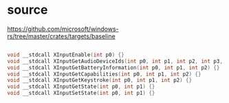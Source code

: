 # source

<https://github.com/microsoft/windows-rs/tree/master/crates/targets/baseline>

```c

void __stdcall XInputEnable(int p0) {}
void __stdcall XInputGetAudioDeviceIds(int p0, int p1, int p2, int p3, int p4) {}
void __stdcall XInputGetBatteryInformation(int p0, int p1, int p2) {}
void __stdcall XInputGetCapabilities(int p0, int p1, int p2) {}
void __stdcall XInputGetKeystroke(int p0, int p1, int p2) {}
void __stdcall XInputGetState(int p0, int p1) {}
void __stdcall XInputSetState(int p0, int p1) {}

```
